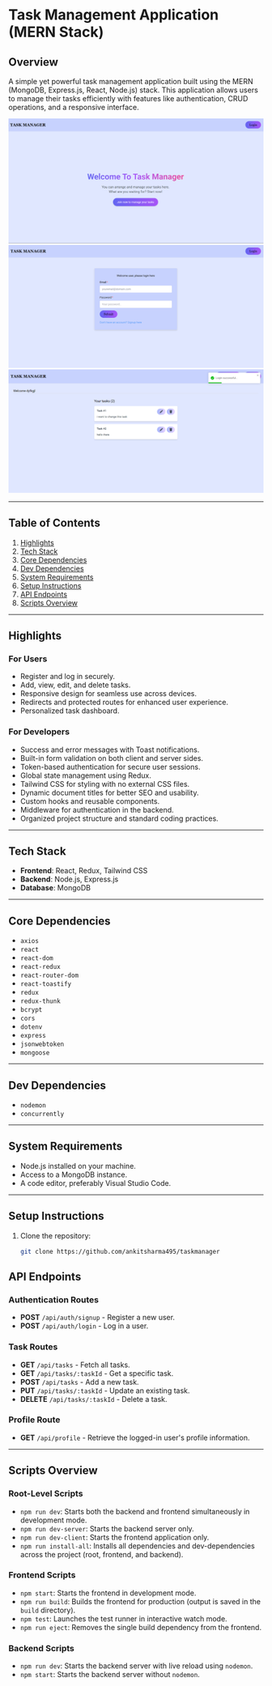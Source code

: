 # Task Management Application (MERN Stack)

## Overview
A simple yet powerful task management application built using the MERN (MongoDB, Express.js, React, Node.js) stack. This application allows users to manage their tasks efficiently with features like authentication, CRUD operations, and a responsive interface.

![Task Manager Screenshot](./assets/images/home.png "Task Manager App")
![Task Manager Screenshot](./assets/images/login.png "Task Manager App")
![Task Manager Screenshot](./assets/images/task.png "Task Manager App")

---

## Table of Contents
1. [Highlights](#highlights)
2. [Tech Stack](#tech-stack)
3. [Core Dependencies](#core-dependencies)
4. [Dev Dependencies](#dev-dependencies)
5. [System Requirements](#system-requirements)
6. [Setup Instructions](#setup-instructions)
7. [API Endpoints](#api-endpoints)
8. [Scripts Overview](#scripts-overview)

---

## Highlights
### For Users
- Register and log in securely.
- Add, view, edit, and delete tasks.
- Responsive design for seamless use across devices.
- Redirects and protected routes for enhanced user experience.
- Personalized task dashboard.

### For Developers
- Success and error messages with Toast notifications.
- Built-in form validation on both client and server sides.
- Token-based authentication for secure user sessions.
- Global state management using Redux.
- Tailwind CSS for styling with no external CSS files.
- Dynamic document titles for better SEO and usability.
- Custom hooks and reusable components.
- Middleware for authentication in the backend.
- Organized project structure and standard coding practices.

---

## Tech Stack
- **Frontend**: React, Redux, Tailwind CSS
- **Backend**: Node.js, Express.js
- **Database**: MongoDB

---

## Core Dependencies
- `axios`
- `react`
- `react-dom`
- `react-redux`
- `react-router-dom`
- `react-toastify`
- `redux`
- `redux-thunk`
- `bcrypt`
- `cors`
- `dotenv`
- `express`
- `jsonwebtoken`
- `mongoose`

---

## Dev Dependencies
- `nodemon`
- `concurrently`

---

## System Requirements
- Node.js installed on your machine.
- Access to a MongoDB instance.
- A code editor, preferably Visual Studio Code.

---

## Setup Instructions
1. Clone the repository:
   ```bash
   git clone https://github.com/ankitsharma495/taskmanager
## API Endpoints

### Authentication Routes
- **POST** `/api/auth/signup` - Register a new user.
- **POST** `/api/auth/login` - Log in a user.

### Task Routes
- **GET** `/api/tasks` - Fetch all tasks.
- **GET** `/api/tasks/:taskId` - Get a specific task.
- **POST** `/api/tasks` - Add a new task.
- **PUT** `/api/tasks/:taskId` - Update an existing task.
- **DELETE** `/api/tasks/:taskId` - Delete a task.

### Profile Route
- **GET** `/api/profile` - Retrieve the logged-in user's profile information.

---

## Scripts Overview

### Root-Level Scripts
- `npm run dev`: Starts both the backend and frontend simultaneously in development mode.
- `npm run dev-server`: Starts the backend server only.
- `npm run dev-client`: Starts the frontend application only.
- `npm run install-all`: Installs all dependencies and dev-dependencies across the project (root, frontend, and backend).

### Frontend Scripts
- `npm start`: Starts the frontend in development mode.
- `npm run build`: Builds the frontend for production (output is saved in the `build` directory).
- `npm test`: Launches the test runner in interactive watch mode.
- `npm run eject`: Removes the single build dependency from the frontend.

### Backend Scripts
- `npm run dev`: Starts the backend server with live reload using `nodemon`.
- `npm start`: Starts the backend server without `nodemon`.


